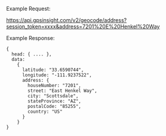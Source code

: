 Example Request:

https://api.gpsinsight.com/v2/geocode/address?session_token=xxxx&address=7201%20E%20Henkel%20Way

Example Response:

    {
      head: { .... },
      data: 
        {
          latitude: "33.6590744",
          longitude: "-111.9237522",
          address: {
            houseNumber: "7201",
            street: "East Henkel Way",
            city: "Scottsdale",
            stateProvince: "AZ",
            postalCode: "85255",    
            country: "US"
          }
        }
    }

